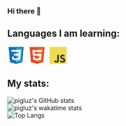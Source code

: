 ### Hi there 👋
## Languages I am learning:
<img src="https://raw.githubusercontent.com/devicons/devicon/master/icons/css3/css3-original.svg" alt="css3" width="40" height="40"/> &nbsp;<img src="https://raw.githubusercontent.com/devicons/devicon/master/icons/html5/html5-original.svg" alt="html5" width="40" height="40"/>  &nbsp;<img src="https://raw.githubusercontent.com/devicons/devicon/master/icons/javascript/javascript-original.svg" alt="js" width="40" height="40"/>

## My stats:
![pigluz's GitHub stats](https://github-readme-stats-git-master-pigluz.vercel.app/api?username=pigluz&count_private=true&theme=transparent&show_icons=true) <br>
![pigluz's wakatime stats](https://github-readme-stats.vercel.app/api/wakatime?username=pigluz&theme=transparent)<br>
![Top Langs](https://github-readme-stats-git-master-pigluz.vercel.app/api/top-langs/?username=pigluz&layout=compact&theme=transparent&line_height=300)


<!--trzeba to bardziej rouzmaicić,, ale później...-->
